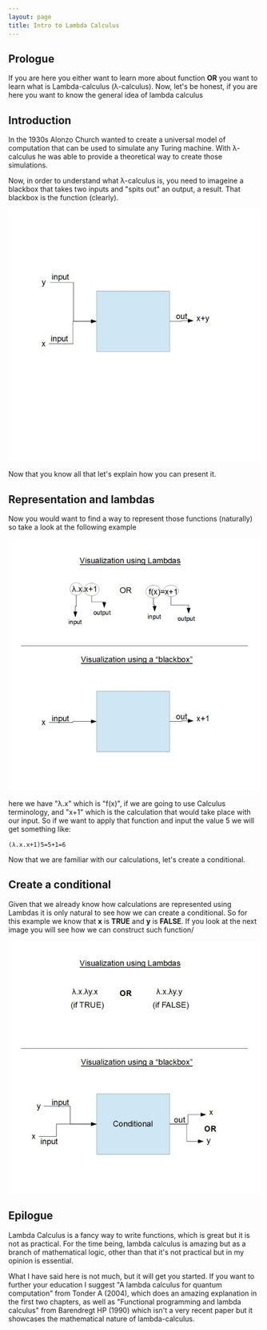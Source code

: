 ```yaml
---
layout: page
title: Intro to Lambda Calculus
---
```


## Prologue
If you are here you either want to learn more about function **OR** you want to learn what is Lambda-calculus (λ-calculus). Now, let's be honest, if you are here you want to know the general idea of lambda calculus

## Introduction
In the 1930s Alonzo Church wanted to create a universal model of computation that can be used to simulate any Turing machine. With λ-calculus he was able to provide a theoretical way to create those simulations.

Now, in order to understand what λ-calculus is, you need to imageine a blackbox that takes two inputs and "spits out" an output, a result. That blackbox is the function (clearly).

![Example 1](l-exmpl2.jpg)

Now that you know all that let's explain how you can present it.

## Representation and lambdas
Now you would want to find a way to represent those functions (naturally) so take a look at the following example

![Example 2](l-exmpl3.jpg)

here we have "λ.x" which is "f(x)", if we are going to use Calculus terminology, and "x+1" which is the calculation that would take place with our input. So if we want to apply that function and input the value 5 we will get something like:
```
(λ.x.x+1)5=5+1=6
```

Now that we are familiar with our calculations, let's create a conditional.

## Create a conditional
Given that we already know how calculations are represented using Lambdas it is only natural to see how we can create a conditional. So for this example we know that **x** is **TRUE** and **y** is **FALSE**. If you look at the next image you will see how we can construct such function/

![Example 3](l-exmpl4.jpg)

## Epilogue
Lambda Calculus is a fancy way to write functions, which is great but it is not as practical. For the time being, lambda calculus is amazing but as a branch of mathematical logic, other than that it's not practical but in my opinion is essential. 

What I have said here is not much, but it will get you started. If you want to further your education I suggest "A lambda calculus for quantum computation" from Tonder A (2004), which does an amazing explanation in the first two chapters, as well as "Functional programming and lambda calculus" from Barendregt HP (1990) which isn't a very recent paper but it showcases the mathematical nature of lambda-calculus.
